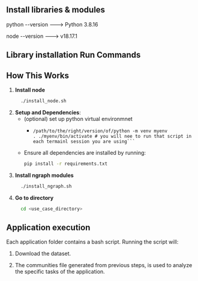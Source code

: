 ## Install libraries & modules

python --version ---> Python 3.8.16

node --version ---> v18.17.1

## Library installation Run Commands

## How This Works

1. **Install node**
   ```bash
     ./install_node.sh 
     ```
2. **Setup and Dependencies**:
   - (optional) set up python virtual environmnet
      - ```
        /path/to/the/right/version/of/python -m venv myenv
        . ./myenv/bin/activate # you will nee to run that script in each termainl session you are using```
        
   - Ensure all dependencies are installed by running:
     ```bash
     pip install -r requirements.txt
     ```
4. **Install ngraph modules**
   ```bash
     ./install_ngraph.sh
     ```
5. **Go to directory**
   ```bash
     cd <use_case_directory>
     ```
   
## Application execution

Each application folder contains a bash script. Running the script will:

1.  Download the dataset.

2.  The communities file generated from previous steps, is used to analyze the specific tasks of the application.
